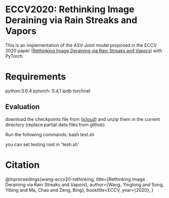 # ECCV2020: Rethinking Image Deraining via Rain Streaks and Vapors

This is an implementation of the ASV-Joint model proposed in the ECCV 2020 paper
([Rethinking Image Deraining via Rain Streaks and Vapors](https://arxiv.org/pdf/2008.00823.pdf))
with PyTorch

# Requirements
python:3.6.4
pytorch: 0.4.1
ipdb
torchnet

## Evaluation

download the checkpoints file from ([icloud](https://www.icloud.com.cn/iclouddrive/074yGL4RH3bydyd_-ni2vSZKw#eccv2020%5Fderain%5Fcheckpoints)) and unzip them in the current directory (replace partial data files from github)

Run the following commands:
bash test.sh

you can set testing root in 'tesh.sh'


# Citation
@inproceedings{wang-eccv20-rethinking,
  title={Rethinking Image Deraining via Rain Streaks and Vapors},
  author={Wang, Yinglong and Song, Yibing and Ma, Chao and Zeng, Bing},
  booktitle=ECCV,
  year={2020},
}

